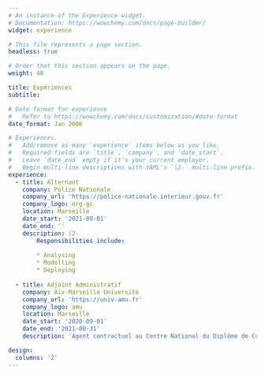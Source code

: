 ```yaml
---
# An instance of the Experience widget.
# Documentation: https://wowchemy.com/docs/page-builder/
widget: experience

# This file represents a page section.
headless: true

# Order that this section appears on the page.
weight: 40

title: Expériences
subtitle:

# Date format for experience
#   Refer to https://wowchemy.com/docs/customization/#date-format
date_format: Jan 2006

# Experiences.
#   Add/remove as many `experience` items below as you like.
#   Required fields are `title`, `company`, and `date_start`.
#   Leave `date_end` empty if it's your current employer.
#   Begin multi-line descriptions with YAML's `|2-` multi-line prefix.
experience:
  - title: Alternant
    company: Police Nationale
    company_url: 'https://police-nationale.interieur.gouv.fr'
    company_logo: org-gc
    location: Marseille
    date_start: '2021-09-01'
    date_end: ''
    description: |2-
        Responsibilities include:
        
        * Analysing
        * Modelling
        * Deploying
        
  - title: Adjoint Administratif
    company: Aix-Marseille Université
    company_url: 'https://univ-amu.fr'
    company_logo: amu
    location: Marseille
    date_start: '2020-09-01'
    date_end: '2021-08-31'
    description: 'Agent contractuel au Centre National du Diplôme de Compétence en Langue à AixMarseille Université. Mes activités comportent 3 volets ; administratif, juridique et financier.'

design:
  columns: '2'
---
```

